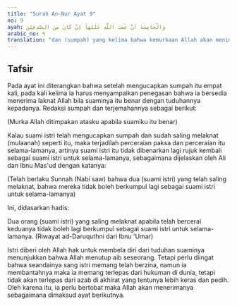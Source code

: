 ```yaml
---
title: "Surah An-Nur Ayat 9"
no: 9
ayah: وَالْخَامِسَةَ اَنَّ غَضَبَ اللّٰهِ عَلَيْهَآ اِنْ كَانَ مِنَ الصّٰدِقِيْنَ 
arabic_no: ٩
translation: "dan (sumpah) yang kelima bahwa kemurkaan Allah akan menimpanya (istri), jika dia (suaminya) itu termasuk orang yang berkata benar.   "
---
```


## Tafsir

Pada ayat ini diterangkan bahwa setelah mengucapkan sumpah itu empat kali, pada kali kelima ia harus menyampaikan penegasan bahwa ia bersedia menerima laknat Allah bila suaminya itu benar dengan tuduhannya kepadanya. Redaksi sumpah dan terjemahannya sebagai berikut:

(Murka Allah ditimpakan atasku apabila suamiku itu benar)

Kalau suami istri telah mengucapkan sumpah dan sudah saling melaknat (mulaanah) seperti itu, maka terjadilah perceraian paksa dan perceraian itu selama-lamanya, artinya suami istri itu tidak dibenarkan lagi rujuk kembali sebagai suami istri untuk selama-lamanya, sebagaimana dijelaskan oleh Ali dan Ibnu Mas'ud dengan katanya:

(Telah berlaku Sunnah (Nabi saw) bahwa dua (suami istri) yang telah saling melaknat, bahwa mereka tidak boleh berkumpul lagi sebagai suami istri untuk selama-lamanya)

Ini, didasarkan hadis:

Dua orang (suami istri) yang saling melaknat apabila telah bercerai keduanya tidak boleh lagi berkumpul sebagai suami istri untuk selama-lamanya. (Riwayat ad-Daruquthni dari Ibnu 'Umar)

Istri diberi oleh Allah hak untuk membela diri dari tuduhan suaminya menunjukkan bahwa Allah menutup aib seseorang. Tetapi perlu diingat bahwa seandainya sang istri memang telah berzina, namun ia membantahnya maka ia memang terlepas dari hukuman di dunia, tetapi tidak akan terlepas dari azab di akhirat yang tentunya lebih keras dan pedih. Oleh karena itu, ia perlu bertobat maka Allah akan menerimanya sebagaimana dimaksud ayat berikutnya.